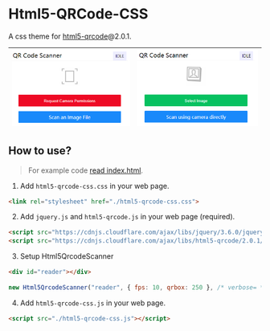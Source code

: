 # Html5-QRCode-CSS 
A css theme for [html5-qrcode](https://github.com/mebjas/html5-qrcode)@2.0.1.

| <img src="./img/1.png"> | <img src="./img/2.png">|
| -- | -- |

## How to use?
> For example code [read index.html](https://github.com/Qiming-Liu/html5-qrcode-css/blob/main/index.html).  

1. Add `html5-qrcode-css.css` in your web page. 
```html
<link rel="stylesheet" href="./html5-qrcode-css.css">
```
2. Add `jquery.js` and `html5-qrcode.js` in your web page (required). 
```html
<script src="https://cdnjs.cloudflare.com/ajax/libs/jquery/3.6.0/jquery.slim.js"></script>
<script src="https://cdnjs.cloudflare.com/ajax/libs/html5-qrcode/2.0.1/html5-qrcode.min.js"></script>
```
3. Setup Html5QrcodeScanner
```html
<div id="reader"></div>
```
```js
new Html5QrcodeScanner("reader", { fps: 10, qrbox: 250 }, /* verbose= */ false);
```
4. Add `html5-qrcode-css.js` in your web page. 
```html
<script src="./html5-qrcode-css.js"></script>
```
